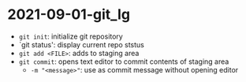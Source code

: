 # 2021-09-01-git_lg

- `git init`: initialize git repository
- `git status': display current repo ststus
- `git add <FILE>`: adds <FILE> to staging area
- `git commit`: opens text editor to commit contents of staging area
  - `-m "<message>"`: use <message> as commit message without opening editor
  